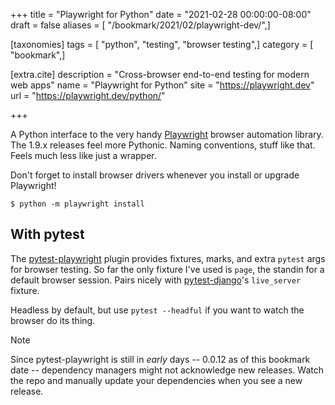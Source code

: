 +++
title = "Playwright for Python"
date = "2021-02-28 00:00:00-08:00"
draft = false
aliases = [ "/bookmark/2021/02/playwright-dev/",]

[taxonomies]
tags = [ "python", "testing", "browser testing",]
category = [ "bookmark",]

[extra.cite]
description = "Cross-browser end-to-end testing for modern web apps"
name = "Playwright for Python"
site = "https://playwright.dev"
url = "https://playwright.dev/python/"

+++

[Playwright]: https://playwright.dev/python/

A Python interface to the very handy [Playwright][] browser automation library.
The 1.9.x releases feel more Pythonic.
Naming conventions, stuff like that.
Feels much less like just a wrapper.

Don't forget to install browser drivers whenever you install or upgrade Playwright!

    $ python -m playwright install

## With pytest

[pytest-playwright]: https://github.com/microsoft/playwright-pytest
[pytest-django]: https://pytest-django.readthedocs.io/en/latest/index.html

The [pytest-playwright][] plugin provides fixtures, marks, and extra `pytest` args for browser testing.
So far the only fixture I've used is `page`, the standin for a default browser session.
Pairs nicely with [pytest-django][]'s `live_server` fixture.

Headless by default, but use `pytest --headful` if you want to watch the browser do its thing.

<div class="admonition note">
<p class="admonition-title">Note</p>

Since pytest-playwright is still in *early* days --
0.0.12 as of this bookmark date --
dependency managers might not acknowledge new releases.
Watch the repo and manually update your dependencies when you see a new release.

</div>